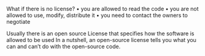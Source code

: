 What if there is no license?
•
you are allowed to read the code
•
you are not allowed to use, modify, distribute it
•
you need to contact the owners to negotiate

Usually there is an open source License that specifies how the software is allowed to be used
In a nutshell, an open-source license tells you what you can and can’t do with the open-source code.

